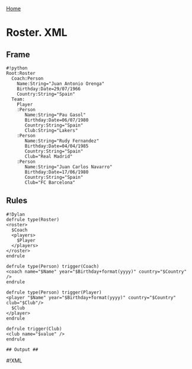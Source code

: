 [Home](../README.md)

# Roster. XML #

## Frame ##
```
#!python
Root:Roster
  Coach:Person
    Name:String="Juan Antonio Orenga"
    Birthday:Date=29/07/1966
    Country:String="Spain"
  Team:
    Player
    :Person
       Name:String="Pau Gasol"
       Birthday:Date=06/07/1980
       Country:String="Spain"
       Club:String="Lakers"
    :Person
       Name:String="Rudy Fernandez"
       Birthday:Date=04/04/1985
       Country:String="Spain"
       Club="Real Madrid"
    :Person
       Name:String="Juan Carlos Navarro"
       Birthday:Date=17/06/1980
       Country:String="Spain"
       Club="FC Barcelona"
```

## Rules ##
```
#!Dylan
defrule type(Roster)
<roster>
  $Coach
  <players>
    $Player
  </players>
</roster>
endrule

defrule type(Person) trigger(Coach)
<coach name="$Name" year="$Birthday+format(yyyy)" country="$Country" />
endrule

defrule type(Person) trigger(Player)
<player "$Name" year="$Birthday+format(yyyy)" country="$Country" club="$Club"/>
  $Club
</player>
endrule

defrule trigger(Club)
<club name="$value" />
endrule

## Output ##
```
#!XML
<roster>
  <coach name="Juan Antonio Orenga" year="1966" country="Spain" />
  <players>
    <player name="Pau Gasol" year="1980" country="Spain" club="Lakers" /> 
    <player name="Rudy Fernandez" year="1985" country="Spain" club="Real Madrid" /> 
    <player name="Juan Carlos Navarro" year="1980" country="Spain" club="FC Barcelona" /> 
  </players>
</roster>
```
